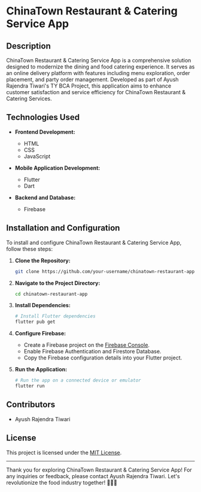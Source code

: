 # ChinaTown Restaurant & Catering Service App

## Description

ChinaTown Restaurant & Catering Service App is a comprehensive solution designed to modernize the dining and food catering experience. It serves as an online delivery platform with features including menu exploration, order placement, and party order management. Developed as part of Ayush Rajendra Tiwari's TY BCA Project, this application aims to enhance customer satisfaction and service efficiency for ChinaTown Restaurant & Catering Services.

## Technologies Used

- **Frontend Development:**
  - HTML
  - CSS
  - JavaScript

- **Mobile Application Development:**
  - Flutter
  - Dart

- **Backend and Database:**
  - Firebase

## Installation and Configuration

To install and configure ChinaTown Restaurant & Catering Service App, follow these steps:

1. **Clone the Repository:**
   ```bash
   git clone https://github.com/your-username/chinatown-restaurant-app.git
   ```

2. **Navigate to the Project Directory:**
   ```bash
   cd chinatown-restaurant-app
   ```

3. **Install Dependencies:**
   ```bash
   # Install Flutter dependencies
   flutter pub get
   ```

4. **Configure Firebase:**
   - Create a Firebase project on the [Firebase Console](https://console.firebase.google.com/).
   - Enable Firebase Authentication and Firestore Database.
   - Copy the Firebase configuration details into your Flutter project.

5. **Run the Application:**
   ```bash
   # Run the app on a connected device or emulator
   flutter run
   ```

## Contributors

- Ayush Rajendra Tiwari

## License

This project is licensed under the [MIT License](LICENSE).

---

Thank you for exploring ChinaTown Restaurant & Catering Service App! For any inquiries or feedback, please contact Ayush Rajendra Tiwari. Let's revolutionize the food industry together! 🍜📱💼
